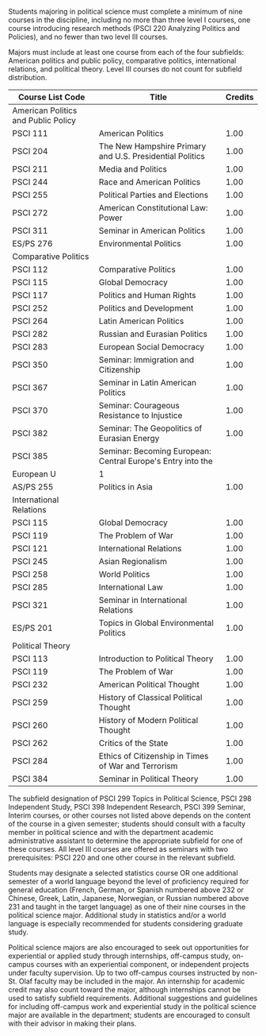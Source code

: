 Students majoring in political science must complete a minimum of nine courses
in the discipline, including no more than three level I courses, one course
introducing research methods (PSCI 220 Analyzing Politics and Policies), and
no fewer than two level III courses.

Majors must include at least one course from each of the four subfields:
American politics and public policy, comparative politics, international
relations, and political theory. Level III courses do not count for subfield
distribution.

Course List  Code  |  Title  |  Credits  
---|---|---  
American Politics and Public Policy  |  
PSCI 111  |  American Politics  |  1.00  
PSCI 204  |  The New Hampshire Primary and U.S. Presidential Politics  |  1.00  
PSCI 211  |  Media and Politics  |  1.00  
PSCI 244  |  Race and American Politics  |  1.00  
PSCI 255  |  Political Parties and Elections  |  1.00  
PSCI 272  |  American Constitutional Law: Power  |  1.00  
PSCI 311  |  Seminar in American Politics  |  1.00  
ES/PS 276  |  Environmental Politics  |  1.00  
Comparative Politics  |  
PSCI 112  |  Comparative Politics  |  1.00  
PSCI 115  |  Global Democracy  |  1.00  
PSCI 117  |  Politics and Human Rights  |  1.00  
PSCI 252  |  Politics and Development  |  1.00  
PSCI 264  |  Latin American Politics  |  1.00  
PSCI 282  |  Russian and Eurasian Politics  |  1.00  
PSCI 283  |  European Social Democracy  |  1.00  
PSCI 350  |  Seminar: Immigration and Citizenship  |  1.00  
PSCI 367  |  Seminar in Latin American Politics  |  1.00  
PSCI 370  |  Seminar: Courageous Resistance to Injustice  |  1.00  
PSCI 382  |  Seminar: The Geopolitics of Eurasian Energy  |  1.00  
PSCI 385  |  Seminar: Becoming European: Central Europe's Entry into the
European U  |  1  
AS/PS 255  |  Politics in Asia  |  1.00  
International Relations  |  
PSCI 115  |  Global Democracy  |  1.00  
PSCI 119  |  The Problem of War  |  1.00  
PSCI 121  |  International Relations  |  1.00  
PSCI 245  |  Asian Regionalism  |  1.00  
PSCI 258  |  World Politics  |  1.00  
PSCI 285  |  International Law  |  1.00  
PSCI 321  |  Seminar in International Relations  |  1.00  
ES/PS 201  |  Topics in Global Environmental Politics  |  1.00  
Political Theory  |  
PSCI 113  |  Introduction to Political Theory  |  1.00  
PSCI 119  |  The Problem of War  |  1.00  
PSCI 232  |  American Political Thought  |  1.00  
PSCI 259  |  History of Classical Political Thought  |  1.00  
PSCI 260  |  History of Modern Political Thought  |  1.00  
PSCI 262  |  Critics of the State  |  1.00  
PSCI 284  |  Ethics of Citizenship in Times of War and Terrorism  |  1.00  
PSCI 384  |  Seminar in Political Theory  |  1.00  
  
The subfield designation of PSCI 299 Topics in Political Science, PSCI 298
Independent Study, PSCI 398 Independent Research, PSCI 399 Seminar, Interim
courses, or other courses not listed above depends on the content of the
course in a given semester; students should consult with a faculty member in
political science and with the department academic administrative assistant to
determine the appropriate subfield for one of these courses. All level III
courses are offered as seminars with two prerequisites: PSCI 220 and one other
course in the relevant subfield.

Students may designate a selected statistics course OR one additional semester
of a world language beyond the level of proficiency required for general
education (French, German, or Spanish numbered above 232 or Chinese, Greek,
Latin, Japanese, Norwegian, or Russian numbered above 231 and taught in the
target language) as one of their nine courses in the political science major.
Additional study in statistics and/or a world language is especially
recommended for students considering graduate study.

Political science majors are also encouraged to seek out opportunities for
experiential or applied study through internships, off-campus study, on-campus
courses with an experiential component, or independent projects under faculty
supervision. Up to two off-campus courses instructed by non-St. Olaf faculty
may be included in the major. An internship for academic credit may also count
toward the major, although internships cannot be used to satisfy subfield
requirements. Additional suggestions and guidelines for including off-campus
work and experiential study in the political science major are available in
the department; students are encouraged to consult with their advisor in
making their plans.

